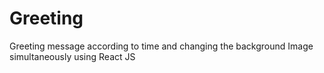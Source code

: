 # Greeting
Greeting message according to time and changing the background Image simultaneously using React JS
